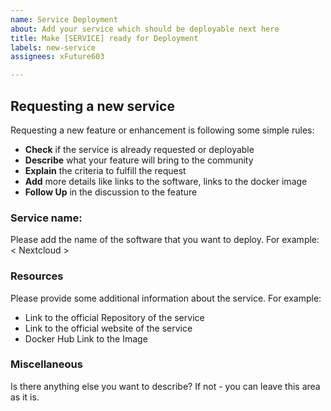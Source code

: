 ```yaml
---
name: Service Deployment
about: Add your service which should be deployable next here
title: Make [SERVICE] ready for Deployment
labels: new-service
assignees: xFuture603

---
```


## Requesting a new service

Requesting a new feature or enhancement is following some simple rules:
  - **Check** if the service is already requested or deployable
  - **Describe** what your feature will bring to the community
  - **Explain** the criteria to fulfill the request
  - **Add** more details like links to the software, links to the docker image 
  - **Follow Up** in the discussion to the feature

### Service name:

Please add the name of the software that you want to deploy. For example:
< Nextcloud >

### Resources

Please provide some additional information about the service. For example:

- Link to the official Repository of the service
- Link to the official website of the service
- Docker Hub Link to the Image

### Miscellaneous

Is there anything else you want to describe? If not - you can leave this area as it is.
